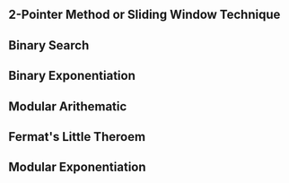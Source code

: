 ## 2-Pointer Method or Sliding Window Technique

## Binary Search

## Binary Exponentiation

## Modular Arithematic

## Fermat's Little Theroem

## Modular Exponentiation
